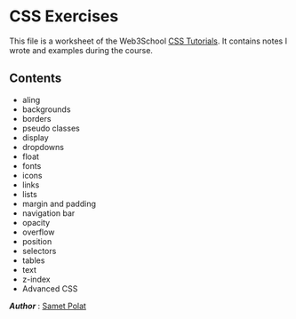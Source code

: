  # CSS Exercises
This file is a worksheet of the Web3School [CSS Tutorials](https://www.w3schools.com/css/default.asp). It contains notes I wrote and examples during the course.

 ## Contents
 - aling
 - backgrounds
 - borders
 - pseudo classes
 - display
 - dropdowns
 - float
 - fonts
 - icons
 - links
 - lists
 - margin and padding
 - navigation bar
 - opacity
 - overflow
 - position
 - selectors
 - tables
 - text
 - z-index
 - Advanced CSS
 

 **_Author_** : [Samet Polat](https://www.linkedin.com/in/sametpolat17/)
 

